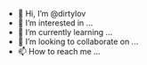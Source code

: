 - 👋 Hi, I’m @dirtylov
- 👀 I’m interested in ...
- 🌱 I’m currently learning ...
- 💞️ I’m looking to collaborate on ...
- 📫 How to reach me ...

<!---
dirtylov/dirtylov is a ✨ special ✨ repository because its `README.md` (this file) appears on your GitHub profile.
You can click the Preview link to take a look at your changes.
--->
